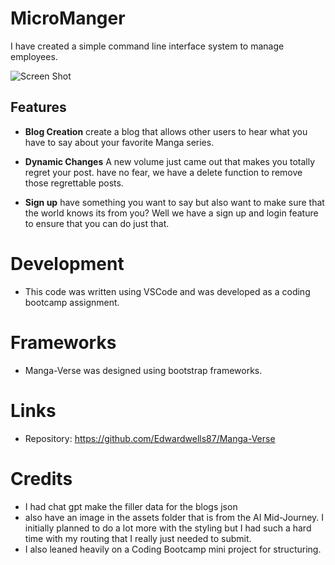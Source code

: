 # MicroManger

I have created a simple command line interface system to manage employees.

![Screen Shot](./Assets/MicroManagerScreenShot.png)

## Features 
- **Blog Creation** create a blog that allows other users to hear what you have to say about your favorite Manga series. 

- **Dynamic Changes** A new volume just came out that makes you totally regret your post. have no fear, we have a delete function to remove those regrettable posts. 

- **Sign up** have something you want to say but also want to make sure that the world knows its from you? Well we have a sign up and login feature to ensure that you can do just that. 

# Development
- This code was written using VSCode and was developed as a coding bootcamp assignment. 

# Frameworks
- Manga-Verse was designed using bootstrap frameworks. 

# Links 
- Repository: 
https://github.com/Edwardwells87/Manga-Verse

# Credits
- I had chat gpt make the filler data for the blogs json 
- also have an image in the assets folder that is from the AI Mid-Journey. I initially planned to do a lot more with the styling but I had such a hard time with my routing that I really just needed to submit. 
- I also leaned heavily on a Coding Bootcamp mini project for structuring. 
